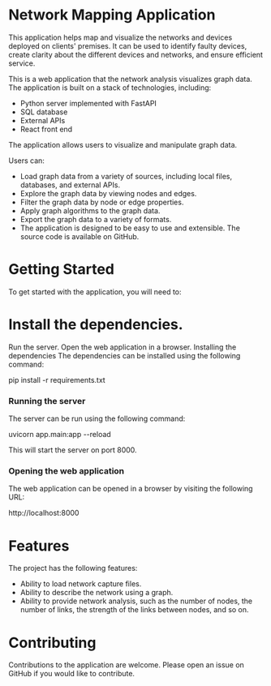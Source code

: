 # Network Mapping Application
This application helps map and visualize the networks and devices deployed on clients' premises. It can be used to identify faulty devices, create clarity about the different devices and networks, and ensure efficient service.

This is a web application that the network analysis visualizes graph data. The application is built on a stack of technologies, including:

 - Python server implemented with FastAPI
 - SQL database
 - External APIs
 - React front end

The application allows users to visualize and manipulate graph data. 

Users can:
 - Load graph data from a variety of sources, including local files, databases, and external APIs.
 - Explore the graph data by viewing nodes and edges.
 - Filter the graph data by node or edge properties.
 - Apply graph algorithms to the graph data.
 - Export the graph data to a variety of formats.
 - The application is designed to be easy to use and extensible. The source code is available on GitHub.

# Getting Started
To get started with the application, you will need to:

# Install the dependencies.
Run the server.
Open the web application in a browser.
Installing the dependencies
The dependencies can be installed using the following command:

pip install -r requirements.txt


### Running the server

The server can be run using the following command:

uvicorn app.main:app --reload


This will start the server on port 8000.

### Opening the web application

The web application can be opened in a browser by visiting the following URL:

http://localhost:8000

# Features
The project has the following features:

 - Ability to load network capture files.
 - Ability to describe the network using a graph.
 - Ability to provide network analysis, such as the number of nodes, the number of links, the strength of the links between nodes, and so on.

# Contributing
Contributions to the application are welcome. Please open an issue on GitHub if you would like to contribute.
